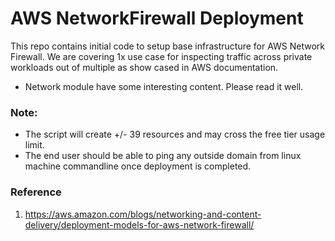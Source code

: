 # AWS NetworkFirewall Deployment

This repo contains initial code to setup base infrastructure for AWS Network Firewall.
We are covering 1x use case for inspecting traffic across private workloads out of multiple as show cased in AWS documentation.

- Network module have some interesting content. Please read it well.

### Note:
- The script will create +/- 39 resources and may cross the free tier usage limit.
- The end user should be able to ping any outside domain from linux machine commandline once deployment is completed.


### Reference ###

1. https://aws.amazon.com/blogs/networking-and-content-delivery/deployment-models-for-aws-network-firewall/